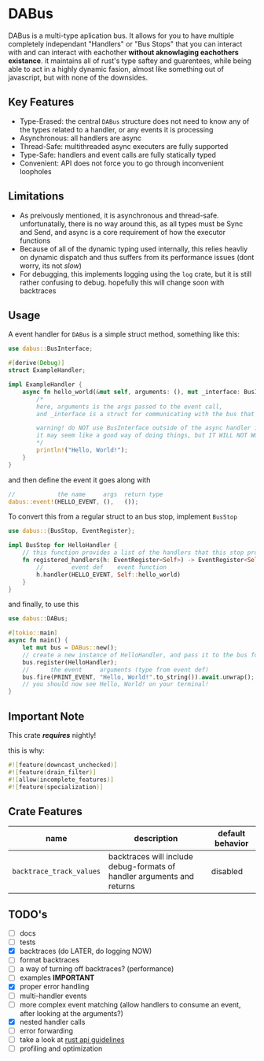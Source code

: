 # DABus

DABus is a multi-type aplication bus. It allows for you to have multiple
completely independant "Handlers" or "Bus Stops" that you can interact with
and can interact with eachother **without aknowlaging eachothers existance**.
it maintains all of rust's type saftey and guarentees, while being able to act
in a highly dynamic fasion, almost like something out of javascript, but with none of the downsides.

## Key Features

- Type-Erased: the central `DABus` structure does not need to know any of the types related to a handler, or any events it is processing
- Asynchronous: all handlers are async
- Thread-Safe: multithreaded async executers are fully supported
- Type-Safe: handlers and event calls are fully statically typed
- Convenient: API does not force you to go through inconvenient loopholes

## Limitations

- As preivously mentioned, it is asynchronous and thread-safe. unfortunatally, there is no way around this, as all types must be Sync and Send, and async is a core requirement of how the executor functions
- Because of all of the dynamic typing used internally, this relies heavliy on dynamic dispatch and thus suffers from its performance issues (dont worry, its not *slow*)
- For debugging, this implements logging using the `log` crate, but it is still rather confusing to debug. hopefully this will change soon with backtraces

## Usage

A event handler for `DABus` is a simple struct method, something like this:

```rust
use dabus::BusInterface;

#[derive(Debug)]
struct ExampleHandler;

impl ExampleHandler {
    async fn hello_world(&mut self, arguments: (), mut _interface: BusInterface) {
        /*
        here, arguments is the args passed to the event call,
        and _interface is a struct for communicating with the bus that invoked it

        warning! do NOT use BusInterface outside of the async handler it was passed to!
        it may seem like a good way of doing things, but IT WILL NOT WORK!!!
        */
        println!("Hello, World!");
    }
}
```

and then define the event it goes along with

```rust
//            the name     args  return type
dabus::event!(HELLO_EVENT, (),   ());
```

To convert this from a regular struct to an bus stop, implement `BusStop`

```rust
use dabus::{BusStop, EventRegister};

impl BusStop for HelloHandler {
    // this function provides a list of the handlers that this stop provides
    fn registered_handlers(h: EventRegister<Self>) -> EventRegister<Self> {
        //        event def    event function
        h.handler(HELLO_EVENT, Self::hello_world)
    }
}
```

and finally, to use this

```rust
use dabus::DABus;

#[tokio::main]
async fn main() {
    let mut bus = DABus::new();
    // create a new instance of HelloHandler, and pass it to the bus for useage
    bus.register(HelloHandler);
    //      the event     arguments (type from event def)
    bus.fire(PRINT_EVENT, "Hello, World!".to_string()).await.unwrap();
    // you should now see Hello, World! on your terminal!
}
```

## Important Note

This crate ***requires*** nightly!

this is why:

```rust
#![feature(downcast_unchecked)]
#![feature(drain_filter)]
#![allow(incomplete_features)]
#![feature(specialization)]
```

## Crate Features

| name                     | description                                                            | default behavior    |
|--------------------------|------------------------------------------------------------------------|---------------------|
| `backtrace_track_values` | backtraces will include debug-formats of handler arguments and returns | disabled            |

## TODO's

- [ ] docs
- [ ] tests
- [x] backtraces (do LATER, do logging NOW)
- [ ] format backtraces
- [ ] a way of turning off backtraces? (performance)
- [ ] examples **IMPORTANT**
- [x] proper error handling
- [ ] multi-handler events
- [ ] more complex event matching (allow handlers to consume an event, after looking at the arguments?)
- [x] nested handler calls
- [ ] error forwarding
- [ ] take a look at [rust api guidelines](https://rust-lang.github.io/api-guidelines/about.html)
- [ ] profiling and optimization
